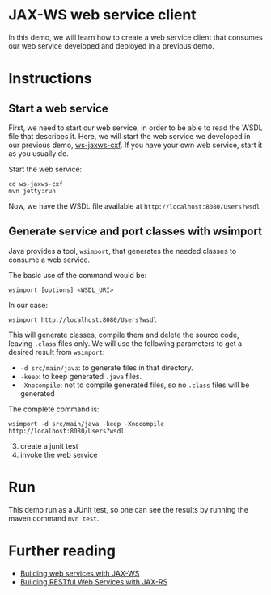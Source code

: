 # JAX-WS web service client

In this demo, we will learn how to create a web service client that 
consumes our web service developed and deployed in a previous demo.

# Instructions


## Start a web service

First, we need to start our web service, in order to be able to read the WSDL
file that describes it. Here, we will start the web service we developed
in our previous demo, [ws-jaxws-cxf](../ws-jaxws-cxf). If you have your 
own web service, start it as you usually do.

Start the web service:

	cd ws-jaxws-cxf
	mvn jetty:run

Now, we have the WSDL file available at `http://localhost:8080/Users?wsdl`

## Generate service and port classes with wsimport

Java provides a tool, `wsimport`, that generates the needed classes to consume
a web service. 

The basic use of the command would be:

	wsimport [options] <WSDL_URI>

In our case:
	
	wsimport http://localhost:8080/Users?wsdl

This will generate classes, compile them and delete the source code, leaving
`.class` files only. We will use the following parameters to get a desired 
result from `wsimport`:

- `-d src/main/java`: to generate files in that directory.
- `-keep`: to keep generated `.java` files.
- `-Xnocompile`: not to compile generated files, so no `.class` files will be 
generated

The complete command is: 

	wsimport -d src/main/java -keep -Xnocompile http://localhost:8080/Users?wsdl

3. create a junit test
4. invoke the web service

# Run

This demo run as a JUnit test, so one can see the results by running the maven
command `mvn test`.

# Further reading

- [Building web services with JAX-WS](http://docs.oracle.com/javaee/6/tutorial/doc/bnayl.html)
- [Building RESTful Web Services with JAX-RS](http://docs.oracle.com/javaee/6/tutorial/doc/giepu.html)
